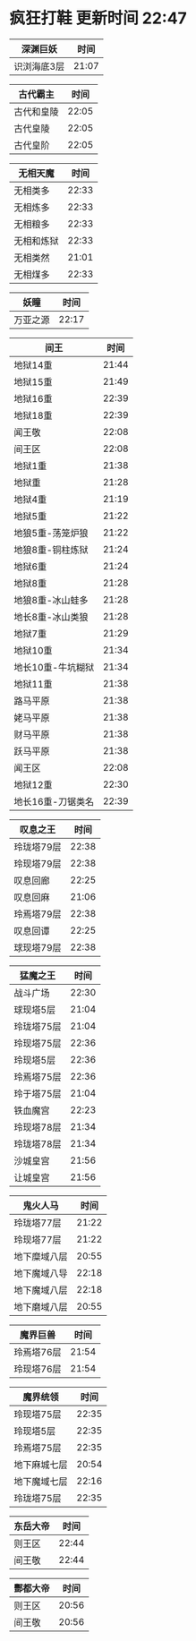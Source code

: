 # 疯狂打鞋 更新时间 22:47

| 深渊巨妖   | 时间    |
|--------|-------|
| 识浏海底3层 | 21:07 |

| 古代霸主   | 时间    |
|--------|-------|
| 古代和皇陵 | 22:05 |
| 古代皇陵 | 22:05 |
| 古代皇阶 | 22:05 |

| 无相天魔   | 时间    |
|--------|-------|
| 无相类多 | 22:33 |
| 无相炼多 | 22:33 |
| 无相粮多 | 22:33 |
| 无相和炼狱 | 22:33 |
| 无相类然 | 21:01 |
| 无相煤多 | 22:33 |

| 妖瞳   | 时间    |
|--------|-------|
| 万亚之源 | 22:17 |

| 间王   | 时间    |
|--------|-------|
| 地狱14重 | 21:44 |
| 地狱15重 | 21:49 |
| 地狱16重 | 22:39 |
| 地狱18重 | 22:39 |
| 闻王敬 | 22:08 |
| 间王区 | 22:08 |
| 地狱1重 | 21:38 |
| 地狱重 | 21:28 |
| 地狱4重 | 21:19 |
| 地狱5重 | 21:22 |
| 地狼5重-荡笼炉狼 | 21:22 |
| 地狼8重-铜柱炼狱 | 21:24 |
| 地狱6重 | 21:24 |
| 地狱8重 | 21:28 |
| 地狼8重-冰山蛙多 | 21:28 |
| 地长8重-冰山类狼 | 21:28 |
| 地狱7重 | 21:29 |
| 地狱10重 | 21:34 |
| 地长10重-牛坑糊狱 | 21:34 |
| 地狱11重 | 21:38 |
| 路马平原 | 21:38 |
| 姥马平原 | 21:38 |
| 财马平原 | 21:38 |
| 跃马平原 | 21:38 |
| 闻王区 | 22:08 |
| 地狱12重 | 22:30 |
| 地长16重-刀锯类名 | 22:39 |

| 叹息之王   | 时间    |
|--------|-------|
| 玲珑塔79层 | 22:38 |
| 玲现塔79层 | 22:38 |
| 叹息回廊 | 22:25 |
| 叹息回麻 | 21:06 |
| 玲焉塔79层 | 22:38 |
| 叹息回谭 | 22:25 |
| 球现塔79层 | 22:38 |

| 猛魔之王   | 时间    |
|--------|-------|
| 战斗广场 | 22:30 |
| 球现塔5层 | 21:04 |
| 玲珑塔75层 | 21:04 |
| 玲现塔75层 | 22:36 |
| 玲现塔5层 | 22:36 |
| 玲焉塔75层 | 22:36 |
| 玲于塔75层 | 21:04 |
| 铁血魔宫 | 22:23 |
| 玲现塔78层 | 21:34 |
| 玲珑塔78层 | 21:34 |
| 沙城皇宫 | 21:56 |
| 让城皇宫 | 21:56 |

| 鬼火人马   | 时间    |
|--------|-------|
| 玲珑塔77层 | 21:22 |
| 玲现塔77层 | 21:22 |
| 地下糜域八层 | 20:55 |
| 地下魔域八导 | 22:18 |
| 地下魔域八层 | 22:18 |
| 地下磨域八层 | 20:55 |

| 魔界巨兽   | 时间    |
|--------|-------|
| 玲焉塔76层 | 21:54 |
| 玲现塔76层 | 21:54 |

| 魔界统领   | 时间    |
|--------|-------|
| 玲现塔75层 | 22:35 |
| 玲现塔5层 | 22:35 |
| 玲焉塔75层 | 22:35 |
| 地下麻城七层 | 20:54 |
| 地下魔域七层 | 22:16 |
| 玲珑塔75层 | 22:35 |

| 东岳大帝   | 时间    |
|--------|-------|
| 则王区 | 22:44 |
| 间王敬 | 22:44 |

| 酆都大帝   | 时间    |
|--------|-------|
| 则王区 | 20:56 |
| 间王敬 | 20:56 |